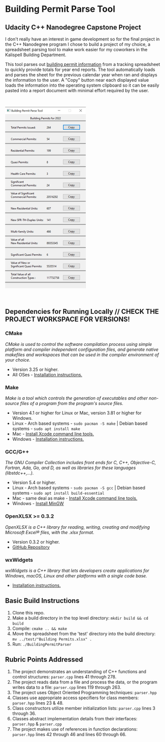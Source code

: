 
# Building Permit Parse Tool

## Udacity C++ Nanodegree Capstone Project


I don't really have an interest in game development so for the final project in the C++ Nanodegree program I chose to build a project of my choice, a spreadsheet parsing tool to make work easier for my coworkers in the Kalispell Building Department.<br>

This tool parses out [building permit information](https://maps.ci.kalispell.mt.us/portal/apps/dashboards/c1da5506e31b484289863bc4790f32e9) from a tracking spreadsheet to quickly provide totals for year end reports.  The tool automatically loads and parses the sheet for the previous calendar year when ran and displays the information to the user.  A "Copy" button near each displayed value loads the information into the operating system clipboard so it can be easily pasted into a report document with minimal effort required by the user.

<br>

![Permit Parser](screenshot/screenshot.png)

<br>

## Dependencies for Running Locally // CHECK THE PROJECT WORKSPACE FOR VERSIONS!

### CMake

*CMake is used to control the software compilation process using simple platform and compiler independent configuration files, and generate native makefiles and workspaces that can be used in the compiler environment of your choice.*
  * Version 3.25 or higher.
  * All OSes - [Installation instructions.](https://cmake.org/install/)

### Make

*Make is a tool which controls the generation of executables and other non-source files of a program from the program's source files.*
* Version 4.1 or higher for Linux or Mac, version 3.81 or higher for Windows.
* Linux - Arch based systems - `sudo pacman -S make` |  Debian based systems - `sudo apt install make`
* Mac - [Install Xcode command line tools.](https://developer.apple.com/xcode/features/)
* Windows - [Installation instructions.](http://gnuwin32.sourceforge.net/packages/make.htm)

### GCC/G++

*The GNU Compiler Collection includes front ends for C, C++, Objective-C, Fortran, Ada, Go, and D, as well as libraries for these languages (libstdc++,...).*
* Version 5.4 or higher.
* Linux - Arch based systems - `sudo pacman -S gcc` | Debian based systems - `sudo apt install build-essential`
* Mac - same deal as make - [Install Xcode command line tools.](https://developer.apple.com/xcode/features/)
* Windows - [Install MinGW](http://www.mingw.org/)

### OpenXLSX >= 0.3.2

*OpenXLSX is a C++ library for reading, writing, creating and modifying Microsoft Excel® files, with the .xlsx format.*
* Version 0.3.2 or higher.
* [GitHub Repository](https://github.com/troldal/OpenXLSX)

### wxWidgets
*wxWidgets is a C++ library that lets developers create applications for Windows, macOS, Linux and other platforms with a single code base.*
  * [Installation instructions.](https://wiki.wxwidgets.org/Install)

## Basic Build Instructions

1. Clone this repo.
2. Make a build directory in the top level directory: `mkdir build && cd build`
3. Compile: `cmake .. && make`
4. Move the spreadsheet from the 'test' directory into the build directory: `mv ../test/"Building Permits.xlsx" .`
5. Run: `./BuildingPermitParser`

## Rubric Points Addressed

1. The project demonstrates an understanding of C++ functions and control structures: `parser.cpp` lines 41 through 278.
2. The project reads data from a file and process the data, or the program writes data to a file: `parser.cpp` lines 119 through 263.
3. The project uses Object Oriented Programming techniques: `parser.hpp`
4. Classes use appropriate access specifiers for class members: `parser.hpp` lines 23 & 48.
5. Class constructors utilize member initialization lists: `parser.cpp` lines 3 through 36.
6. Classes abstract implementation details from their interfaces: `parser.hpp` & `parser.cpp`
7. The project makes use of references in function declarations: `parser.hpp` lines 42 through 46 and lines 60 through 66.

